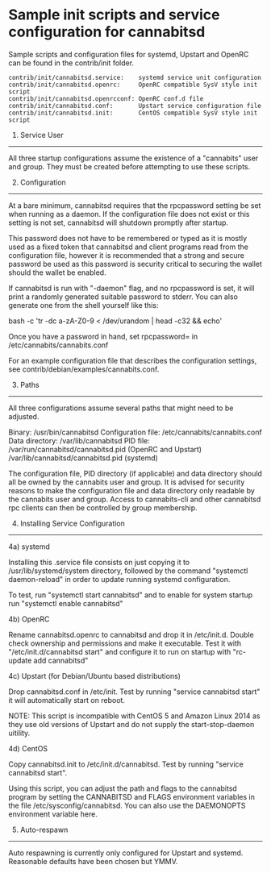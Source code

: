 Sample init scripts and service configuration for cannabitsd
==========================================================

Sample scripts and configuration files for systemd, Upstart and OpenRC
can be found in the contrib/init folder.

    contrib/init/cannabitsd.service:    systemd service unit configuration
    contrib/init/cannabitsd.openrc:     OpenRC compatible SysV style init script
    contrib/init/cannabitsd.openrcconf: OpenRC conf.d file
    contrib/init/cannabitsd.conf:       Upstart service configuration file
    contrib/init/cannabitsd.init:       CentOS compatible SysV style init script

1. Service User
---------------------------------

All three startup configurations assume the existence of a "cannabits" user
and group.  They must be created before attempting to use these scripts.

2. Configuration
---------------------------------

At a bare minimum, cannabitsd requires that the rpcpassword setting be set
when running as a daemon.  If the configuration file does not exist or this
setting is not set, cannabitsd will shutdown promptly after startup.

This password does not have to be remembered or typed as it is mostly used
as a fixed token that cannabitsd and client programs read from the configuration
file, however it is recommended that a strong and secure password be used
as this password is security critical to securing the wallet should the
wallet be enabled.

If cannabitsd is run with "-daemon" flag, and no rpcpassword is set, it will
print a randomly generated suitable password to stderr.  You can also
generate one from the shell yourself like this:

bash -c 'tr -dc a-zA-Z0-9 < /dev/urandom | head -c32 && echo'

Once you have a password in hand, set rpcpassword= in /etc/cannabits/cannabits.conf

For an example configuration file that describes the configuration settings,
see contrib/debian/examples/cannabits.conf.

3. Paths
---------------------------------

All three configurations assume several paths that might need to be adjusted.

Binary:              /usr/bin/cannabitsd
Configuration file:  /etc/cannabits/cannabits.conf
Data directory:      /var/lib/cannabitsd
PID file:            /var/run/cannabitsd/cannabitsd.pid (OpenRC and Upstart)
                     /var/lib/cannabitsd/cannabitsd.pid (systemd)

The configuration file, PID directory (if applicable) and data directory
should all be owned by the cannabits user and group.  It is advised for security
reasons to make the configuration file and data directory only readable by the
cannabits user and group.  Access to cannabits-cli and other cannabitsd rpc clients
can then be controlled by group membership.

4. Installing Service Configuration
-----------------------------------

4a) systemd

Installing this .service file consists on just copying it to
/usr/lib/systemd/system directory, followed by the command
"systemctl daemon-reload" in order to update running systemd configuration.

To test, run "systemctl start cannabitsd" and to enable for system startup run
"systemctl enable cannabitsd"

4b) OpenRC

Rename cannabitsd.openrc to cannabitsd and drop it in /etc/init.d.  Double
check ownership and permissions and make it executable.  Test it with
"/etc/init.d/cannabitsd start" and configure it to run on startup with
"rc-update add cannabitsd"

4c) Upstart (for Debian/Ubuntu based distributions)

Drop cannabitsd.conf in /etc/init.  Test by running "service cannabitsd start"
it will automatically start on reboot.

NOTE: This script is incompatible with CentOS 5 and Amazon Linux 2014 as they
use old versions of Upstart and do not supply the start-stop-daemon uitility.

4d) CentOS

Copy cannabitsd.init to /etc/init.d/cannabitsd. Test by running "service cannabitsd start".

Using this script, you can adjust the path and flags to the cannabitsd program by
setting the CANNABITSD and FLAGS environment variables in the file
/etc/sysconfig/cannabitsd. You can also use the DAEMONOPTS environment variable here.

5. Auto-respawn
-----------------------------------

Auto respawning is currently only configured for Upstart and systemd.
Reasonable defaults have been chosen but YMMV.
